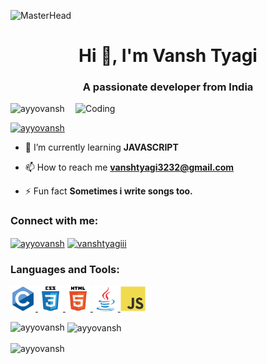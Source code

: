
![MasterHead](https://raw.githubusercontent.com/simon-zerisenay/simon-zerisenay/main/work.gif)                     


<h1 align="center">Hi 👋, I'm Vansh Tyagi</h1>
<h3 align="center">A passionate developer from India</h3>
<img align="right" alt="Coding" width="400" src="https://raw.githubusercontent.com/codePerfectPlus/codeperfectplus/master/assets/img/programmer.gif">

<p align="left"> <img src="https://komarev.com/ghpvc/?username=ayyovansh&label=Profile%20views&color=0e75b6&style=flat" alt="ayyovansh" /> </p>

<p align="left"> <a href="https://twitter.com/ayyovansh" target="blank"><img src="https://img.shields.io/twitter/follow/ayyovansh?logo=twitter&style=for-the-badge" alt="ayyovansh" /></a> </p>

- 🌱 I’m currently learning **JAVASCRIPT**

- 📫 How to reach me **vanshtyagi3232@gmail.com**

- ⚡ Fun fact **Sometimes i write songs too.**

<h3 align="left">Connect with me:</h3>
<p align="left">
<a href="https://twitter.com/ayyovansh" target="blank"><img align="center" src="https://raw.githubusercontent.com/rahuldkjain/github-profile-readme-generator/master/src/images/icons/Social/twitter.svg" alt="ayyovansh" height="30" width="40" /></a>
<a href="https://linkedin.com/in/vanshtyagiii" target="blank"><img align="center" src="https://raw.githubusercontent.com/rahuldkjain/github-profile-readme-generator/master/src/images/icons/Social/linked-in-alt.svg" alt="vanshtyagiii" height="30" width="40" /></a>
</p>

<h3 align="left">Languages and Tools:</h3>
<p align="left"> <a href="https://www.cprogramming.com/" target="_blank" rel="noreferrer"> <img src="https://raw.githubusercontent.com/devicons/devicon/master/icons/c/c-original.svg" alt="c" width="40" height="40"/> </a> <a href="https://www.w3schools.com/css/" target="_blank" rel="noreferrer"> <img src="https://raw.githubusercontent.com/devicons/devicon/master/icons/css3/css3-original-wordmark.svg" alt="css3" width="40" height="40"/> </a> <a href="https://www.w3.org/html/" target="_blank" rel="noreferrer"> <img src="https://raw.githubusercontent.com/devicons/devicon/master/icons/html5/html5-original-wordmark.svg" alt="html5" width="40" height="40"/> </a> <a href="https://www.java.com" target="_blank" rel="noreferrer"> <img src="https://raw.githubusercontent.com/devicons/devicon/master/icons/java/java-original.svg" alt="java" width="40" height="40"/> </a> <a href="https://developer.mozilla.org/en-US/docs/Web/JavaScript" target="_blank" rel="noreferrer"> <img src="https://raw.githubusercontent.com/devicons/devicon/master/icons/javascript/javascript-original.svg" alt="javascript" width="40" height="40"/> </a> </p>

<p><img align="left" src="https://github-readme-stats.vercel.app/api/top-langs?username=ayyovansh&show_icons=true&locale=en&layout=compact" alt="ayyovansh" /></p>

<p>&nbsp;<img align="center" src="https://github-readme-stats.vercel.app/api?username=ayyovansh&show_icons=true&locale=en" alt="ayyovansh" /></p>

<p><img align="center" src="https://github-readme-streak-stats.herokuapp.com/?user=ayyovansh&" alt="ayyovansh" /></p>
